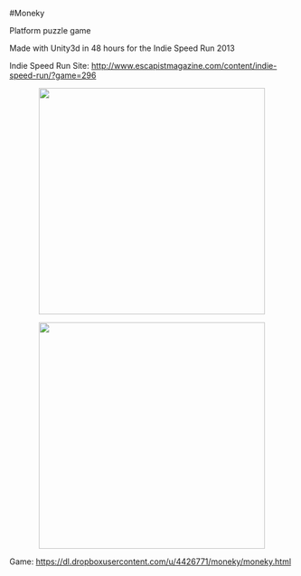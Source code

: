 #Moneky

Platform puzzle game

Made with Unity3d in 48 hours for the Indie Speed Run 2013

Indie Speed Run Site: http://www.escapistmagazine.com/content/indie-speed-run/?game=296

<p align="center">
  <img width="400px" src="https://dl.dropboxusercontent.com/u/4426771/portfolio/Moneky/Zp3LrnNMjcqhj3OssLpdjVHuPErL52eJelWivMDJ38w.png" />
</p>

<p align="center">
  <img width="400px" src="https://dl.dropboxusercontent.com/u/4426771/portfolio/Moneky/KUhcfADS0UJKvT4V3VuAZsUJ4UHQ9e30ADuJb3PiPZA.png" />
</p>

Game: https://dl.dropboxusercontent.com/u/4426771/moneky/moneky.html
